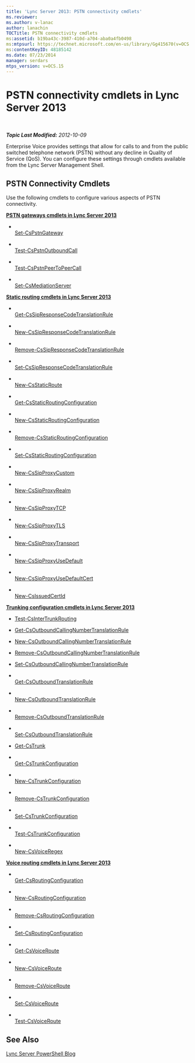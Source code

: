```yaml
---
title: 'Lync Server 2013: PSTN connectivity cmdlets'
ms.reviewer: 
ms.author: v-lanac
author: lanachin
TOCTitle: PSTN connectivity cmdlets
ms:assetid: b19ba43c-3987-410d-a704-aba0a4fb0498
ms:mtpsurl: https://technet.microsoft.com/en-us/library/Gg415670(v=OCS.15)
ms:contentKeyID: 48185142
ms.date: 07/23/2014
manager: serdars
mtps_version: v=OCS.15
---
```


<div data-xmlns="http://www.w3.org/1999/xhtml">

<div class="topic" data-xmlns="http://www.w3.org/1999/xhtml" data-msxsl="urn:schemas-microsoft-com:xslt" data-cs="http://msdn.microsoft.com/en-us/">

<div data-asp="http://msdn2.microsoft.com/asp">

# PSTN connectivity cmdlets in Lync Server 2013

</div>

<div id="mainSection">

<div id="mainBody">

<span> </span>

_**Topic Last Modified:** 2012-10-09_

Enterprise Voice provides settings that allow for calls to and from the public switched telephone network (PSTN) without any decline in Quality of Service (QoS). You can configure these settings through cmdlets available from the Lync Server Management Shell.

<div>

## PSTN Connectivity Cmdlets

Use the following cmdlets to configure various aspects of PSTN connectivity.

**[PSTN gateways cmdlets in Lync Server 2013](lync-server-2013-pstn-gateways-cmdlets.md)**

  - <span></span>  
    [Set-CsPstnGateway](https://technet.microsoft.com/en-us/library/Gg398408(v=OCS.15))

<!-- end list -->

  - <span></span>  
    [Test-CsPstnOutboundCall](https://technet.microsoft.com/en-us/library/Gg398207(v=OCS.15))

<!-- end list -->

  - <span></span>  
    [Test-CsPstnPeerToPeerCall](https://technet.microsoft.com/en-us/library/Gg398662(v=OCS.15))

<!-- end list -->

  - <span></span>  
    [Set-CsMediationServer](https://technet.microsoft.com/en-us/library/Gg398213(v=OCS.15))

**[Static routing cmdlets in Lync Server 2013](lync-server-2013-static-routing-cmdlets.md)**

  - <span></span>  
    [Get-CsSipResponseCodeTranslationRule](https://technet.microsoft.com/en-us/library/Gg398130(v=OCS.15))

  - <span></span>  
    [New-CsSipResponseCodeTranslationRule](https://technet.microsoft.com/en-us/library/Gg413041(v=OCS.15))

  - <span></span>  
    [Remove-CsSipResponseCodeTranslationRule](https://technet.microsoft.com/en-us/library/Gg412932(v=OCS.15))

  - <span></span>  
    [Set-CsSipResponseCodeTranslationRule](https://technet.microsoft.com/en-us/library/Gg425895(v=OCS.15))

<!-- end list -->

  - <span></span>  
    [New-CsStaticRoute](https://technet.microsoft.com/en-us/library/Gg398265(v=OCS.15))

<!-- end list -->

  - <span></span>  
    [Get-CsStaticRoutingConfiguration](https://technet.microsoft.com/en-us/library/Gg398754(v=OCS.15))

  - <span></span>  
    [New-CsStaticRoutingConfiguration](https://technet.microsoft.com/en-us/library/Gg425811(v=OCS.15))

  - <span></span>  
    [Remove-CsStaticRoutingConfiguration](https://technet.microsoft.com/en-us/library/Gg398668(v=OCS.15))

  - <span></span>  
    [Set-CsStaticRoutingConfiguration](https://technet.microsoft.com/en-us/library/Gg398724(v=OCS.15))

<!-- end list -->

  - <span></span>  
    [New-CsSipProxyCustom](https://technet.microsoft.com/en-us/library/Gg425904(v=OCS.15))

<!-- end list -->

  - <span></span>  
    [New-CsSipProxyRealm](https://technet.microsoft.com/en-us/library/Gg413084(v=OCS.15))

<!-- end list -->

  - <span></span>  
    [New-CsSipProxyTCP](https://technet.microsoft.com/en-us/library/Gg425745(v=OCS.15))

<!-- end list -->

  - <span></span>  
    [New-CsSipProxyTLS](https://technet.microsoft.com/en-us/library/Gg398629(v=OCS.15))

<!-- end list -->

  - <span></span>  
    [New-CsSipProxyTransport](https://technet.microsoft.com/en-us/library/Gg398489(v=OCS.15))

<!-- end list -->

  - <span></span>  
    [New-CsSipProxyUseDefault](https://technet.microsoft.com/en-us/library/Gg398274(v=OCS.15))

<!-- end list -->

  - <span></span>  
    [New-CsSipProxyUseDefaultCert](https://technet.microsoft.com/en-us/library/Gg425858(v=OCS.15))

<!-- end list -->

  - <span></span>  
    [New-CsIssuedCertId](https://technet.microsoft.com/en-us/library/Gg425814(v=OCS.15))

**[Trunking configuration cmdlets in Lync Server 2013](lync-server-2013-trunking-configuration-cmdlets.md)**

  - [Test-CsInterTrunkRouting](https://technet.microsoft.com/en-us/library/JJ204741(v=OCS.15))

<!-- end list -->

  - [Get-CsOutboundCallingNumberTranslationRule](https://technet.microsoft.com/en-us/library/JJ204962(v=OCS.15))

  - [New-CsOutboundCallingNumberTranslationRule](https://technet.microsoft.com/en-us/library/JJ205097(v=OCS.15))

  - [Remove-CsOutboundCallingNumberTranslationRule](https://technet.microsoft.com/en-us/library/JJ204836(v=OCS.15))

  - [Set-CsOutboundCallingNumberTranslationRule](https://technet.microsoft.com/en-us/library/JJ205400(v=OCS.15))

<!-- end list -->

  - <span></span>  
    [Get-CsOutboundTranslationRule](https://technet.microsoft.com/en-us/library/Gg398104(v=OCS.15))

  - <span></span>  
    [New-CsOutboundTranslationRule](https://technet.microsoft.com/en-us/library/Gg412803(v=OCS.15))

  - <span></span>  
    [Remove-CsOutboundTranslationRule](https://technet.microsoft.com/en-us/library/Gg398556(v=OCS.15))

  - <span></span>  
    [Set-CsOutboundTranslationRule](https://technet.microsoft.com/en-us/library/Gg413073(v=OCS.15))

<!-- end list -->

  - [Get-CsTrunk](https://technet.microsoft.com/en-us/library/JJ205244(v=OCS.15))

<!-- end list -->

  - <span></span>  
    [Get-CsTrunkConfiguration](https://technet.microsoft.com/en-us/library/Gg398224(v=OCS.15))

  - <span></span>  
    [New-CsTrunkConfiguration](https://technet.microsoft.com/en-us/library/Gg413021(v=OCS.15))

  - <span></span>  
    [Remove-CsTrunkConfiguration](https://technet.microsoft.com/en-us/library/Gg425943(v=OCS.15))

  - <span></span>  
    [Set-CsTrunkConfiguration](https://technet.microsoft.com/en-us/library/Gg398238(v=OCS.15))

  - <span></span>  
    [Test-CsTrunkConfiguration](https://technet.microsoft.com/en-us/library/Gg398137(v=OCS.15))

<!-- end list -->

  - <span></span>  
    [New-CsVoiceRegex](https://technet.microsoft.com/en-us/library/Gg412751(v=OCS.15))

**[Voice routing cmdlets in Lync Server 2013](lync-server-2013-voice-routing-cmdlets.md)**

  - <span></span>  
    [Get-CsRoutingConfiguration](https://technet.microsoft.com/en-us/library/Gg425851(v=OCS.15))

  - <span></span>  
    [New-CsRoutingConfiguration](https://technet.microsoft.com/en-us/library/Gg399056(v=OCS.15))

  - <span></span>  
    [Remove-CsRoutingConfiguration](https://technet.microsoft.com/en-us/library/Gg398643(v=OCS.15))

  - <span></span>  
    [Set-CsRoutingConfiguration](https://technet.microsoft.com/en-us/library/Gg412811(v=OCS.15))

<!-- end list -->

  - <span></span>  
    [Get-CsVoiceRoute](https://technet.microsoft.com/en-us/library/Gg425926(v=OCS.15))

  - <span></span>  
    [New-CsVoiceRoute](https://technet.microsoft.com/en-us/library/Gg398197(v=OCS.15))

  - <span></span>  
    [Remove-CsVoiceRoute](https://technet.microsoft.com/en-us/library/Gg398468(v=OCS.15))

  - <span></span>  
    [Set-CsVoiceRoute](https://technet.microsoft.com/en-us/library/Gg412893(v=OCS.15))

  - <span></span>  
    [Test-CsVoiceRoute](https://technet.microsoft.com/en-us/library/Gg425873(v=OCS.15))

</div>

<div>

## See Also


[Lync Server PowerShell Blog](http://go.microsoft.com/fwlink/p/?linkid=203150)  
  

</div>

</div>

<span> </span>

</div>

</div>

</div>

